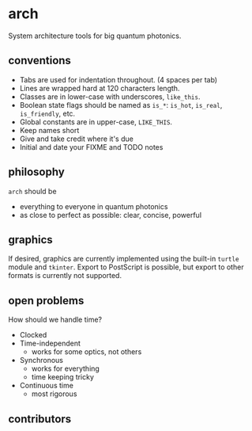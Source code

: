 # arch
System architecture tools for big quantum photonics.

## conventions

 * Tabs are used for indentation throughout. (4 spaces per tab)
 * Lines are wrapped hard at 120 characters length.
 * Classes are in lower-case with underscores, `like_this`.
 * Boolean state flags should be named as `is_*`: `is_hot`, `is_real`, `is_friendly`, etc.
 * Global constants are in upper-case, `LIKE_THIS`.
 * Keep names short
 * Give and take credit where it's due
 * Initial and date your FIXME and TODO notes

## philosophy

`arch` should be
 * everything to everyone in quantum photonics
 * as close to perfect as possible: clear, concise, powerful
 

## graphics
 
If desired, graphics are currently implemented using the built-in `turtle` module and `tkinter`. Export to PostScript is
possible, but export to other formats is currently not supported.
 
 
## open problems

How should we handle time?
 - Clocked
 - Time-independent
 	- works for some optics, not others
 - Synchronous
 	- works for everything
 	- time keeping tricky
 - Continuous time
 	- most rigorous


## contributors

